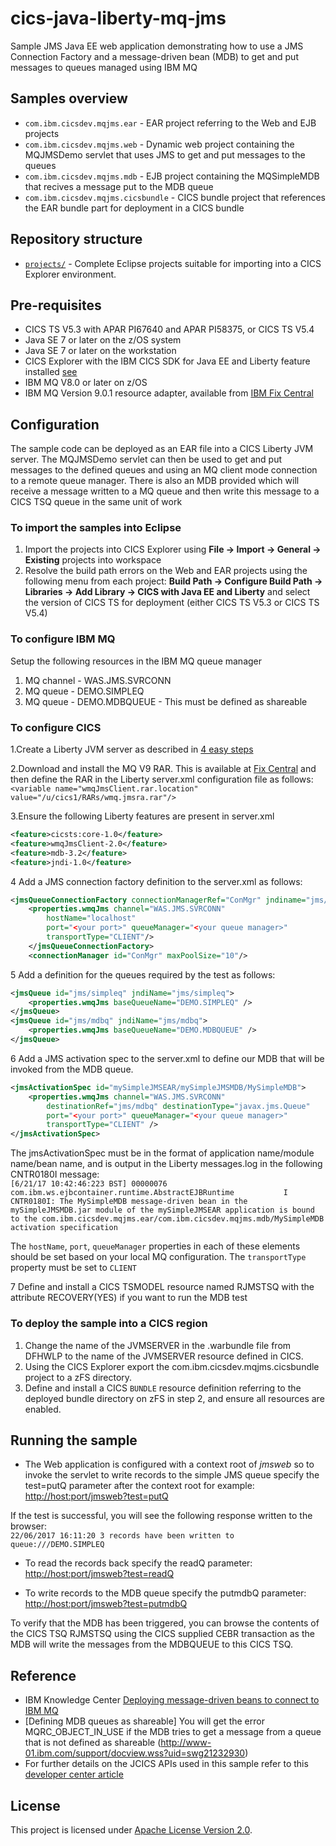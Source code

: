 cics-java-liberty-mq-jms
================
Sample JMS Java EE web application demonstrating how to use a JMS Connection Factory and a message-driven bean (MDB) to get and put messages to queues managed using IBM MQ

## Samples overview

* `com.ibm.cicsdev.mqjms.ear` - EAR project referring to the Web and EJB projects
* `com.ibm.cicsdev.mqjms.web` - Dynamic web project containing the MQJMSDemo servlet that uses JMS to get and put messages to the queues
* `com.ibm.cicsdev.mqjms.mdb` - EJB project containing the MQSimpleMDB that recives a message put to the MDB queue
* `com.ibm.cicsdev.mqjms.cicsbundle` - CICS bundle project that references the EAR bundle part for deployment in a CICS bundle


## Repository structure

* [`projects/`](projects) - Complete Eclipse projects suitable for importing into a CICS Explorer environment.



## Pre-requisites

* CICS TS V5.3 with APAR PI67640 and APAR PI58375, or CICS TS V5.4
* Java SE 7 or later on the z/OS system
* Java SE 7 or later on the workstation
* CICS Explorer with the IBM CICS SDK for Java EE and Liberty feature installed [see](https://developer.ibm.com/mainframe/products/downloads)
* IBM MQ V8.0 or later on z/OS
* IBM MQ Version 9.0.1 resource adapter, available from [IBM Fix Central](https://www.ibm.com/support/fixcentral/)
 

## Configuration

The sample code can be deployed as an EAR file into a CICS Liberty JVM server. The MQJMSDemo servlet can then be used to get and put messages to the defined queues and using an MQ client mode connection to a remote queue manager. There is also an MDB provided which will receive a message written to a MQ queue and then write this message to a CICS TSQ queue in the same unit of work




### To import the samples into Eclipse

1. Import the projects into CICS Explorer using **File -> Import -> General -> Existing** projects into workspace
1. Resolve the build path errors on the Web and EAR projects using the following menu from each project: **Build Path -> Configure Build Path -> Libraries -> Add Library -> CICS with Java EE and Liberty** and select the version of CICS TS for deployment (either CICS TS V5.3 or CICS TS V5.4)

### To configure IBM MQ
Setup the following resources in the IBM MQ queue manager

 1. MQ channel - WAS.JMS.SVRCONN
 1. MQ queue - DEMO.SIMPLEQ 
 1. MQ queue - DEMO.MDBQUEUE - This must be defined as shareable

### To configure CICS
1.Create a Liberty JVM server as described in [4 easy steps](https://developer.ibm.com/cics/2015/06/04/starting-a-cics-liberty-jvm-server-in-4-easy-steps/)

2.Download and install the MQ V9 RAR. This is available at [Fix Central](http://www-01.ibm.com/support/docview.wss?uid=swg21633761) and then define the RAR in the Liberty server.xml configuration file as follows:
`<variable name="wmqJmsClient.rar.location" value="/u/cics1/RARs/wmq.jmsra.rar"/>`

3.Ensure the following Liberty features are present in server.xml
 ```xml
<feature>cicsts:core-1.0</feature>
<feature>wmqJmsClient-2.0</feature>
<feature>mdb-3.2</feature>
<feature>jndi-1.0</feature>
```
4 Add a JMS connection factory definition to the server.xml as follows:
```xml
<jmsQueueConnectionFactory connectionManagerRef="ConMgr" jndiname="jms/qcf1">
    <properties.wmqJms channel="WAS.JMS.SVRCONN" 
        hostName="localhost" 
        port="<your port>" queueManager="<your queue manager>" 
        transportType="CLIENT"/>
    </jmsQueueConnectionFactory>
    <connectionManager id="ConMgr" maxPoolSize="10"/>  
```
5 Add a definition for the queues required by the test as follows:
```xml
<jmsQueue id="jms/simpleq" jndiName="jms/simpleq">
    <properties.wmqJms baseQueueName="DEMO.SIMPLEQ" />
</jmsQueue>
<jmsQueue id="jms/mdbq" jndiName="jms/mdbq">
    <properties.wmqJms baseQueueName="DEMO.MDBQUEUE" />
</jmsQueue>  
```
6 Add a JMS activation spec to the server.xml to define our MDB that will be invoked from the MDB queue. 
        
```xml
<jmsActivationSpec id="mySimpleJMSEAR/mySimpleJMSMDB/MySimpleMDB">
    <properties.wmqJms channel="WAS.JMS.SVRCONN"
        destinationRef="jms/mdbq" destinationType="javax.jms.Queue"
        port="<your port>" queueManager="<your queue manager>"
        transportType="CLIENT" />
</jmsActivationSpec>
```

The jmsActivationSpec must be in the format of application name/module name/bean name, and is output in the Liberty messages.log in the following CNTR0180I message:  
`[6/21/17 10:42:46:223 BST] 00000076 com.ibm.ws.ejbcontainer.runtime.AbstractEJBRuntime           I CNTR0180I: The MySimpleMDB message-driven bean in the mySimpleJMSMDB.jar module of the mySimpleJMSEAR application is bound to the com.ibm.cicsdev.mqjms.ear/com.ibm.cicsdev.mqjms.mdb/MySimpleMDB activation specification`    

The `hostName`, `port`, `queueManager` properties in each of these elements should be set based on your local MQ configuration. The `transportType` property must be set to `CLIENT`

7 Define and install a CICS TSMODEL resource named RJMSTSQ with the attribute RECOVERY(YES) if you want to run the MDB test

 

### To deploy the sample into a CICS region 
1. Change the name of the JVMSERVER in the .warbundle file from DFHWLP to the name of the JVMSERVER resource defined in CICS. 
1. Using the CICS Explorer export the com.ibm.cicsdev.mqjms.cicsbundle project to a zFS directory. 
1. Define and install a CICS `BUNDLE` resource definition referring to the deployed bundle directory on zFS in step 2, and ensure all resources are enabled. 

## Running the sample


* The Web application is configured with a context root of *jmsweb* so to invoke the servlet to write records to the simple JMS queue specify the test=putQ parameter after the context root for example:
[http://host:port/jmsweb?test=putQ](http://host:port/jmsweb?test=putQ)  

If the test is successful, you will see the following response written to the browser:  
`22/06/2017 16:11:20 3 records have been written to queue:///DEMO.SIMPLEQ`

* To read the records back specify the readQ parameter:
[http://host:port/jmsweb?test=readQ](http://host:port/jmsweb?test=readQ)

* To write records to the MDB queue specify the putmdbQ parameter:
[http://host:port/jmsweb?test=putmdbQ](http://host:port/jmsweb?test=putmdbQ)  

To verify that the MDB has been triggered, you can browse the contents of the CICS TSQ RJMSTSQ using the CICS supplied CEBR transaction as the MDB will write the messages from the MDBQUEUE to this CICS TSQ. 

## Reference
*  IBM Knowledge Center [Deploying message-driven beans to connect to IBM MQ](https://www.ibm.com/support/knowledgecenter/en/was_beta_liberty/com.ibm.websphere.wlp.nd.multiplatform.doc/ae/twlp_dep_msg_mdbwmq.html)
*  [Defining MDB queues as shareable] You will get the error MQRC_OBJECT_IN_USE if the MDB tries to get a message from a queue that is not defined as shareable (http://www-01.ibm.com/support/docview.wss?uid=swg21232930)
*  For further details on the JCICS APIs used in this sample refer to this [developer center article](https://developer.ibm.com/cics/2017/02/27/jcics-the-java-api-for-cics/)


## License
This project is licensed under [Apache License Version 2.0](LICENSE).  



